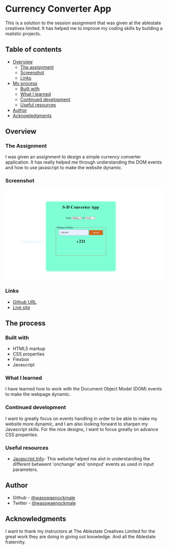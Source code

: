 # Currency Converter App

This is a solution to the session assignment that was given at the ablestate creatives limited. It has helped me to improve my coding skills by building a realistic projects. 

## Table of contents

- [Overview](#overview)
  - [The assignment](#the-assignment)
  - [Screenshot](#screenshot)
  - [Links](#links)
- [My process](#my-process)
  - [Built with](#built-with)
  - [What I learned](#what-i-learned)
  - [Continued development](#continued-development)
  - [Useful resources](#useful-resources)
- [Author](#author)
- [Acknowledgments](#acknowledgments)

## Overview

### The Assignment

I was given an assignment to design a simple currency converter application. It has really helped me through understanding the DOM events and how to use javascript to make the website dynamic.
### Screenshot

![](./media/image/final_converter_application.PNG) 

### Links

- [Github URL](https://github.com/wasswaenockmale/javascript-sessions/tree/main/Projects/shillingsToDollar)
- [Live site](https://shilling-to-dollars-application-git-main-wasswaenockmale.vercel.app/)

## The process
### Built with

- HTML5 markup
- CSS properties
- Flexbox
- Javascript

### What I learned

I have learned how to work with the Document Object Model (DOM) events to make the webpage dynamic. 

### Continued development
I want to greatly focus on events handling in order to be able to make my website more dynamic, and I am also looking forward to sharpen my Javascript skills. For the nice designs, I want to focus greatly on advance CSS properties.

### Useful resources

- [Javascript.Info](https://javascript.info/events-change-input)- This website helped me alot in understanding the different betweent 'onchange' and 'oninput' events as used in input parameters.

## Author

- Github - [@wasswaenockmale](https://github.com/wasswaenockmale)
- Twitter - [@wasswaenockmale](https://twitter.com/wasswaenockmale)

## Acknowledgments

I want to thank my instructors at The Ablestate Creatives Limited for the great work they are doing in giving out knowledge. And all the Ablestate fraternity.